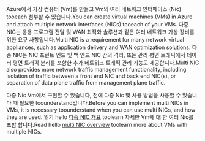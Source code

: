 <span data-ttu-id="9e1e3-101">Azure에서 가상 컴퓨터 (Vm)를 만들고 Vm의 여러 네트워크 인터페이스 (Nic) tooeach 첨부할 수 있습니다.</span><span class="sxs-lookup"><span data-stu-id="9e1e3-101">You can create virtual machines (VMs) in Azure and attach multiple network interfaces (NICs) tooeach of your VMs.</span></span> <span data-ttu-id="9e1e3-102">다중 NIC는 응용 프로그램 전달 및 WAN 최적화 솔루션과 같은 여러 네트워크 가상 장비를 위한 요구 사항입니다.</span><span class="sxs-lookup"><span data-stu-id="9e1e3-102">Multi NIC is a requirement for many network virtual appliances, such as application delivery and WAN optimization solutions.</span></span> <span data-ttu-id="9e1e3-103">다중 NIC는 NIC 프런트 엔드 및 백 엔드 NIC 간의 격리, 또는 관리 평면 트래픽에서 데이터 평면 트래픽 분리를 포함한 추가 네트워크 트래픽 관리 기능도 제공합니다.</span><span class="sxs-lookup"><span data-stu-id="9e1e3-103">Multi NIC also provides more network traffic management functionality, including isolation of traffic between a front end NIC and back end NIC(s), or separation of data plane traffic from management plane traffic.</span></span>

<span data-ttu-id="9e1e3-104">다중 Nic Vm에서 구현할 수 있습니다, 전에 다중 Nic 및 사용 방법을 사용할 수 있습니다 때 필요한 toounderstand입니다.</span><span class="sxs-lookup"><span data-stu-id="9e1e3-104">Before you can implement multi NICs in VMs, it is necessary toounderstand when you can use multi NICs, and how they are used.</span></span> <span data-ttu-id="9e1e3-105">읽기 hello [다중 NIC 개요](../articles/virtual-network/virtual-networks-multiple-nics.md) toolearn 자세한 Vm에 대 한 여러 Nic를 포함 합니다.</span><span class="sxs-lookup"><span data-stu-id="9e1e3-105">Read hello [multi NIC overview](../articles/virtual-network/virtual-networks-multiple-nics.md) toolearn more about VMs with multiple NICs.</span></span>

